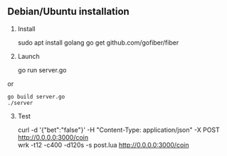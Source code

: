 ## Debian/Ubuntu installation

 1. Install 

    sudo apt install golang
    go get github.com/gofiber/fiber


 2. Launch

	go run server.go

or 

	go build server.go
	./server


 3. Test

    curl -d '{"bet":"false"}' -H "Content-Type: application/json" -X POST http://0.0.0.0:3000/coin    
    wrk -t12 -c400 -d120s -s post.lua http://0.0.0.0:3000/coin
